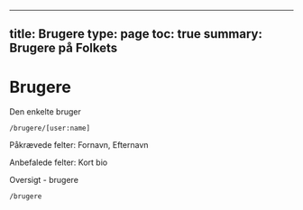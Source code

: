 


---
title: Brugere
type: page
toc: true
summary: Brugere på Folkets
---


# Brugere

Den enkelte bruger

	/brugere/[user:name]

Påkrævede felter: Fornavn, Efternavn

Anbefalede felter: Kort bio

Oversigt - brugere

	/brugere